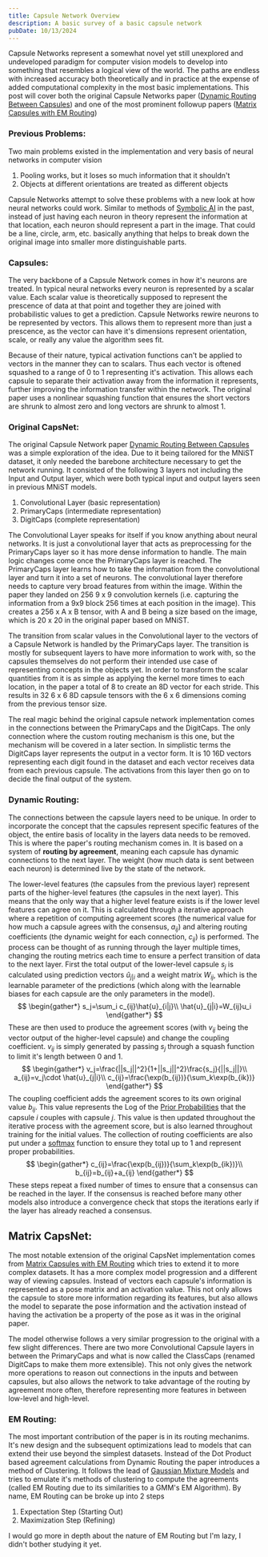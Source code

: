 ```yaml
---
title: Capsule Network Overview
description: A basic survey of a basic capsule network
pubDate: 10/13/2024
---
```

Capsule Networks represent a somewhat novel yet still unexplored and undeveloped paradigm for computer vision models to develop into something that resembles a logical view of the world. The paths are endless with increased accuracy both theoretically and in practice at the expense of added computational complexity in the most basic implementations. This post will cover both the original Capsule Networks paper ([Dynamic Routing Between Capsules](https://arxiv.org/abs/1710.09829)) and one of the most prominent followup papers ([Matrix Capsules with EM Routing](https://openreview.net/pdf?id=HJWLfGWRb))
### Previous Problems:
Two main problems existed in the implementation and very basis of neural networks in computer vision
1. Pooling works, but it loses so much information that it shouldn't
2. Objects at different orientations are treated as different objects

Capsule Networks attempt to solve these problems with a new look at how neural networks could work. Similar to methods of [Symbolic AI](https://www.datacamp.com/blog/what-is-symbolic-ai) in the past, instead of just having each neuron in theory represent the information at that location, each neuron should represent a part in the image. That could be a line, circle, arm, etc. basically anything that helps to break down the original image into smaller more distinguishable parts.
### Capsules:
The very backbone of a Capsule Network comes in how it's neurons are treated. In typical neural networks every neuron is represented by a scalar value. Each scalar value is theoretically supposed to represent the prescence of data at that point and together they are joined with probabilistic values to get a prediction. Capsule Networks rewire neurons to be represented by vectors. This allows them to represent more than just a prescence, as the vector can have it's dimensions represent orientation, scale, or really any value the algorithm sees fit.

Because of their nature, typical activation functions can't be applied to vectors in the manner they can to scalars. Thus each vector is oftened squashed to a range of 0 to 1 representing it's activation. This allows each capsule to separate their activation away from the information it represents, further improving the information transfer within the network. The original paper uses a nonlinear squashing function that ensures the short vectors are shrunk to almost zero and long vectors are shrunk to almost 1.

### Original CapsNet:
The original Capsule Network paper [Dynamic Routing Between Capsules](https://arxiv.org/abs/1710.09829) was a simple exploration of the idea. Due to it being tailored for the MNiST dataset, it only needed the barebone architecture necessary to get the network running. It consisted of the following 3 layers not including the Input and Output layer, which were both typical input and output layers seen in previous MNiST models.
1. Convolutional Layer (basic representation)
2. PrimaryCaps (intermediate representation)
3. DigitCaps (complete representation)

The Convolutional Layer speaks for itself if you know anything about neural networks. It is just a convolutional layer that acts as preprocessing for the PrimaryCaps layer so it has more dense information to handle. The main logic changes come once the PrimaryCaps layer is reached. The PrimaryCaps layer learns how to take the information from the convolutional layer and turn it into a set of neurons. The convolutional layer therefore needs to capture very broad features from within the image. Within the paper they landed on 256 9 x 9 convolution kernels (i.e. capturing the information from a 9x9 block 256 times at each position in the image). This creates a 256 x A x B tensor, with A and B being a size based on the image, which is 20 x 20 in the original paper based on MNiST.

The transition from scalar values in the Convolutional layer to the vectors of a Capsule Network is handled by the PrimaryCaps layer. The transition is mostly for subsequent layers to have more information to work with, so the capsules themselves do not perform their intended use case of representing concepts in the objects yet. In order to transform the scalar quantities from it is as simple as applying the kernel more times to each location, in the paper a total of 8 to create an 8D vector for each stride. This results in 32 6 x 6 8D capsule tensors with the 6 x 6 dimensions coming from the previous tensor size.

The real magic behind the original capsule network implementation comes in the connections between the PrimaryCaps and the DigitCaps. The only connection where the custom routing mechanism is this one, but the mechanism will be covered in a later section. In simplistic terms the DigitCaps layer represents the output in a vector form. It is 10 16D vectors representing each digit found in the dataset and each vector receives data from each previous capsule. The activations from this layer then go on to decide the final output of the system.
### Dynamic Routing:
The connections between the capsule layers need to be unique. In order to incorporate the concept that the capsules represent specific features of the object, the entire basis of locality in the layers data needs to be removed. This is where the paper's routing mechanism comes in. It is based on a system of **routing by agreement**, meaning each capsule has dynamic connections to the next layer. The weight (how much data is sent between each neuron) is determined live by the state of the network. 

The lower-level features (the capsules from the previous layer) represent parts of the higher-level features (the capsules in the next layer). This means that the only way that a higher level feature exists is if the lower level features can agree on it. This is calculated through a iterative approach where a repetition of computing agreement scores (the numerical value for how much a capsule agrees with the consensus, $a_{ij}$) and altering routing coefficients (the dynamic weight for each connection, $c_{ij}$) is performed. The process can be thought of as running through the layer multiple times, changing the routing metrics each time to ensure a perfect transition of data to the next layer. First the total output of the lower-level capsule $s_j$ is calculated using prediction vectors $\hat{u}_{j|i}$ and a weight matrix $W_{ij}$, which is the learnable parameter of the predictions (which along with the learnable biases for each capsule are the only parameters in the model).
$$
\begin{gather*}
s_j=\sum_i c_{ij}\hat{u}_{i|j}\\
\hat{u}_{j|i}=W_{ij}u_i
\end{gather*}
$$
These are then used to produce the agreement scores (with $v_{ij}$ being the vector output of the higher-level capsule) and change the coupling coefficient. $v_{ij}$ is simply generated by passing $s_j$ through a squash function to limit it's length between 0 and 1.
$$
\begin{gather*}
v_j=\frac{||s_j||^2}{1+||s_j||^2}\frac{s_j}{||s_j||}\\
a_{ij}=v_j\cdot \hat{u}_{j|i}\\
c_{ij}=\frac{\exp(b_{ij})}{\sum_k\exp(b_{ik})}
\end{gather*}
$$ 
The coupling coefficient adds the agreement scores to its own original value $b_{ij}$. This value represents the Log of the [Prior Probabilities](https://www.statlect.com/glossary/prior-probability) that the capsule $i$ couples with capsule $j$. This value is then updated throughout the iterative process with the agreement score, but is also learned throughout training for the initial values. The collection of routing coefficients are also put under a [softmax](https://medium.com/@hunter-j-phillips/a-simple-introduction-to-softmax-287712d69bac) function to ensure they total up to 1 and represent proper probabilities.
$$
\begin{gather*}
c_{ij}=\frac{\exp(b_{ij})}{\sum_k\exp(b_{ik})}\\
b_{ij}=b_{ij}+a_{ij}
\end{gather*}
$$
These steps repeat a fixed number of times to ensure that a consensus can be reached in the layer. If the consensus is reached before many other models also introduce a convergence check that stops the iterations early if the layer has already reached a consensus.

## Matrix CapsNet:
The most notable extension of the original CapsNet implementation comes from [Matrix Capsules with EM Routing](https://openreview.net/pdf?id=HJWLfGWRb) which tries to extend it to more complex datasets. It has a more complex model progression and a different way of viewing capsules. Instead of vectors each capsule's information is represented as a pose matrix and an activation value. This not only allows the capsule to store more information regarding its features, but also allows the model to separate the pose information and the activation instead of having the activation be a property of the pose as it was in the original paper.

The model otherwise follows a very similar progression to the original with a few slight differences. There are two more Convolutional Capsule layers in between the PrimaryCaps and what is now called the ClassCaps (renamed DigitCaps to make them more extensible). This not only gives the network more operations to reason out connections in the inputs and between capsules, but also allows the network to take advantage of the routing by agreement more often, therefore representing more features in between low-level and high-level.

### EM Routing:
The most important contribution of the paper is in its routing mechanims. It's new design and the subsequent optimizations lead to models that can extend their use beyond the simplest datasets. Instead of the Dot Product based agreement calculations from Dynamic Routing the paper introduces a method of Clustering. It follows the lead of [Gaussian Mixture Models](https://builtin.com/articles/gaussian-mixture-model) and tries to emulate it's methods of clustering to compute the agreements (called EM Routing due to its similarities to a GMM's EM Algorithm). By name, EM Routing can be broke up into 2 steps
1. Expectation Step (Starting Out)
2. Maximization Step (Refining)

I would go more in depth about the nature of EM Routing but I'm lazy, I didn't bother studying it yet.